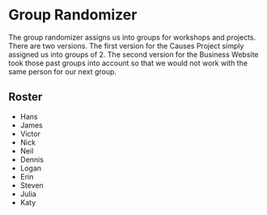 # Group Randomizer

The group randomizer assigns us into groups for workshops and projects.  There are two versions.  The first version for the Causes Project simply assigned us into groups of 2.  The second version for the Business Website took those past groups into account so that we would not work with the same person for our next group.

## Roster 

* Hans
* James
* Victor
* Nick
* Neil
* Dennis
* Logan
* Erin
* Steven
* Julia
* Katy